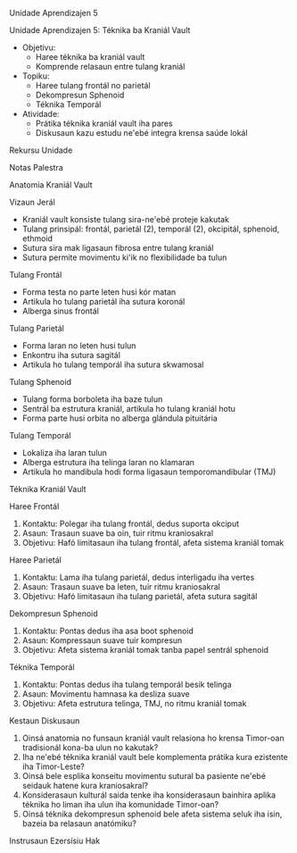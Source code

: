 Unidade Aprendizajen 5

Unidade Aprendizajen 5: Téknika ba Kraniál Vault
- Objetivu:
  * Haree téknika ba kraniál vault
  * Komprende relasaun entre tulang kraniál
- Topiku:
  * Haree tulang frontál no parietál
  * Dekompresun Sphenoid
  * Téknika Temporál
- Atividade:
  * Prátika téknika kraniál vault iha pares
  * Diskusaun kazu estudu ne'ebé integra krensa saúde lokál

Rekursu Unidade

Notas Palestra

Anatomia Kraniál Vault

Vizaun Jerál
- Kraniál vault konsiste tulang sira-ne'ebé proteje kakutak
- Tulang prinsipál: frontál, parietál (2), temporál (2), okcipitál, sphenoid, ethmoid
- Sutura sira mak ligasaun fibrosa entre tulang kraniál
- Sutura permite movimentu ki'ik no flexibilidade ba tulun

Tulang Frontál
- Forma testa no parte leten husi kór matan
- Artikula ho tulang parietál iha sutura koronál
- Alberga sinus frontál

Tulang Parietál
- Forma laran no leten husi tulun
- Enkontru iha sutura sagitál
- Artikula ho tulang temporál iha sutura skwamosal

Tulang Sphenoid
- Tulang forma borboleta iha baze tulun
- Sentrál ba estrutura kraniál, artikula ho tulang kraniál hotu
- Forma parte husi orbita no alberga glándula pituitária

Tulang Temporál
- Lokaliza iha laran tulun
- Alberga estrutura iha telinga laran no klamaran
- Artikula ho mandibula hodi forma ligasaun temporomandibular (TMJ)

Téknika Kraniál Vault

Haree Frontál
1. Kontaktu: Polegar iha tulang frontál, dedus suporta okciput
2. Asaun: Trasaun suave ba oin, tuir ritmu kraniosakral
3. Objetivu: Hafó limitasaun iha tulang frontál, afeta sistema kraniál tomak

Haree Parietál
1. Kontaktu: Lama iha tulang parietál, dedus interligadu iha vertes
2. Asaun: Trasaun suave ba leten, tuir ritmu kraniosakral
3. Objetivu: Hafó limitasaun iha tulang parietál, afeta sutura sagitál

Dekompresun Sphenoid
1. Kontaktu: Pontas dedus iha asa boot sphenoid
2. Asaun: Kompressaun suave tuir kompresun
3. Objetivu: Afeta sistema kraniál tomak tanba papel sentrál sphenoid

Téknika Temporál
1. Kontaktu: Pontas dedus iha tulang temporál besik telinga
2. Asaun: Movimentu hamnasa ka desliza suave
3. Objetivu: Afeta estrutura telinga, TMJ, no ritmu kraniál tomak

Kestaun Diskusaun

1. Oinsá anatomia no funsaun kraniál vault relasiona ho krensa Timor-oan tradisionál kona-ba ulun no kakutak?
2. Iha ne'ebé téknika kraniál vault bele komplementa prátika kura ezistente iha Timor-Leste?
3. Oinsá bele esplika konseitu movimentu sutural ba pasiente ne'ebé seidauk hatene kura kraniosakral?
4. Konsiderasaun kulturál saida tenke iha konsiderasaun bainhira aplika téknika ho liman iha ulun iha komunidade Timor-oan?
5. Oinsá téknika dekompresun sphenoid bele afeta sistema seluk iha isin, bazeia ba relasaun anatómiku?

Instrusaun Ezersísiu Hak